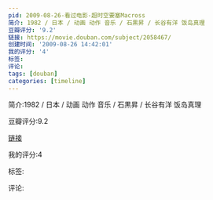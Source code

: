 ```yaml
---
pid: 2009-08-26-看过电影-超时空要塞Macross
简介: 1982 / 日本 / 动画 动作 音乐 / 石黒昇 / 长谷有洋 饭岛真理
豆瓣评分: '9.2'
链接: https://movie.douban.com/subject/2058467/
创建时间: '2009-08-26 14:42:01'
我的评分: '4'
标签:
评论:
tags: [douban]
categories: [timeline]
---
```

简介:1982 / 日本 / 动画 动作 音乐 / 石黒昇 / 长谷有洋 饭岛真理

豆瓣评分:9.2

[链接](https://movie.douban.com/subject/2058467/)

我的评分:4

标签:

评论:

